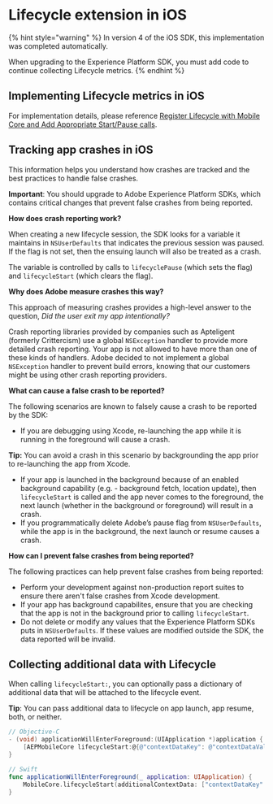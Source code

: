 # Lifecycle extension in iOS

{% hint style="warning" %}
In version 4 of the iOS SDK, this implementation was completed automatically.

When upgrading to the Experience Platform SDK, you must add code to continue collecting Lifecycle metrics.
{% endhint %}

## Implementing Lifecycle metrics in iOS

For implementation details, please reference [Register Lifecycle with Mobile Core and Add Appropriate Start/Pause calls](https://github.com/Adobe-Marketing-Cloud/aep-sdks-documentation/tree/415ad4c45b0bddcb6879a7403d8c2922f154ef8b/using-mobile-extensions/mobile-core/lifecycle/lifecycle/README.md#register-lifecycle-with-mobile-core-and-add-appropriate-start-pause-calls).

## Tracking app crashes in iOS

This information helps you understand how crashes are tracked and the best practices to handle false crashes.

**Important**: You should upgrade to Adobe Experience Platform SDKs, which contains critical changes that prevent false crashes from being reported.

**How does crash reporting work?**

When creating a new lifecycle session, the SDK looks for a variable it maintains in `NSUserDefaults` that indicates the previous session was paused. If the flag is not set, then the ensuing launch will also be treated as a crash.

The variable is controlled by calls to `lifecyclePause` \(which sets the flag\) and `lifecycleStart` \(which clears the flag\).

**Why does Adobe measure crashes this way?**

This approach of measuring crashes provides a high-level answer to the question, _Did the user exit my app intentionally?_

Crash reporting libraries provided by companies such as Apteligent \(formerly Crittercism\) use a global `NSException` handler to provide more detailed crash reporting. Your app is not allowed to have more than one of these kinds of handlers. Adobe decided to not implement a global `NSException` handler to prevent build errors, knowing that our customers might be using other crash reporting providers.

**What can cause a false crash to be reported?**

The following scenarios are known to falsely cause a crash to be reported by the SDK:

* If you are debugging using Xcode, re-launching the app while it is running in the foreground will cause a crash.

**Tip:** You can avoid a crash in this scenario by backgrounding the app prior to re-launching the app from Xcode.

* If your app is launched in the background because of an enabled background capability \(e.g. - background fetch, location update\), then `lifecycleStart` is called and the app never comes to the foreground, the next launch \(whether in the background or foreground\) will result in a crash.
* If you programmatically delete Adobe’s pause flag from `NSUserDefaults`, while the app is in the background, the next launch or resume causes a crash.

**How can I prevent false crashes from being reported?**

The following practices can help prevent false crashes from being reported:

* Perform your development against non-production report suites to ensure there aren't false crashes from Xcode development.
* If your app has background capabilites, ensure that you are checking that the app is not in the background prior to calling `lifecycleStart`.
* Do not delete or modify any values that the Experience Platform SDKs puts in `NSUserDefaults`. If these values are modified outside the SDK, the data reported will be invalid.

## Collecting additional data with Lifecycle

When calling `lifecycleStart:`, you can optionally pass a dictionary of additional data that will be attached to the lifecycle event.

**Tip**: You can pass additional data to lifecycle on app launch, app resume, both, or neither.

```objectivec
// Objective-C
- (void) applicationWillEnterForeground:(UIApplication *)application {      
    [AEPMobileCore lifecycleStart:@{@"contextDataKey": @"contextDataVal"}];
}
```

```swift
// Swift
func applicationWillEnterForeground(_ application: UIApplication) {      
    MobileCore.lifecycleStart(additionalContextData: ["contextDataKey": "contextDataVal"])
}
```

